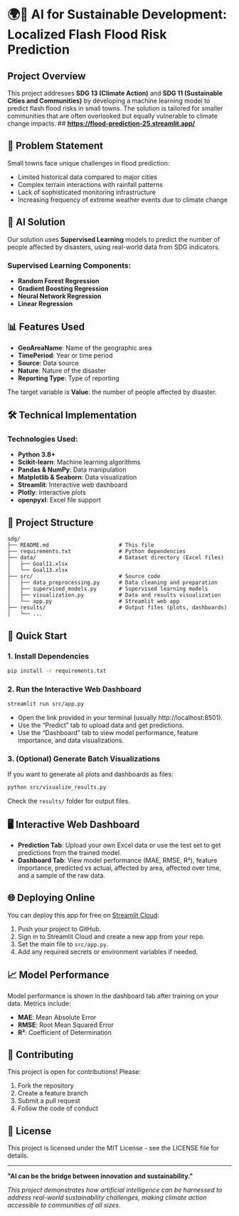 # 🌍🤖 AI for Sustainable Development: Localized Flash Flood Risk Prediction

## Project Overview

This project addresses **SDG 13 (Climate Action)** and **SDG 11 (Sustainable Cities and Communities)** by developing a machine learning model to predict flash flood risks in small towns. The solution is tailored for smaller communities that are often overlooked but equally vulnerable to climate change impacts.
                                   ##  **https://flood-prediction-25.streamlit.app/**

## 🎯 Problem Statement

Small towns face unique challenges in flood prediction:
- Limited historical data compared to major cities
- Complex terrain interactions with rainfall patterns
- Lack of sophisticated monitoring infrastructure
- Increasing frequency of extreme weather events due to climate change

## 🧠 AI Solution

Our solution uses **Supervised Learning** models to predict the number of people affected by disasters, using real-world data from SDG indicators.

### Supervised Learning Components:
- **Random Forest Regression**
- **Gradient Boosting Regression**
- **Neural Network Regression**
- **Linear Regression**

## 📊 Features Used

- **GeoAreaName**: Name of the geographic area
- **TimePeriod**: Year or time period
- **Source**: Data source
- **Nature**: Nature of the disaster
- **Reporting Type**: Type of reporting

The target variable is **Value**: the number of people affected by disaster.

## 🛠️ Technical Implementation

### Technologies Used:
- **Python 3.8+**
- **Scikit-learn**: Machine learning algorithms
- **Pandas & NumPy**: Data manipulation
- **Matplotlib & Seaborn**: Data visualization
- **Streamlit**: Interactive web dashboard
- **Plotly**: Interactive plots
- **openpyxl**: Excel file support

## 📁 Project Structure

```
sdg/
├── README.md                      # This file
├── requirements.txt               # Python dependencies
├── data/                          # Dataset directory (Excel files)
│   ├── Goal11.xlsx
│   └── Goal13.xlsx
├── src/                           # Source code
│   ├── data_preprocessing.py      # Data cleaning and preparation
│   ├── supervised_models.py       # Supervised learning models
│   ├── visualization.py           # Data and results visualization
│   └── app.py                     # Streamlit web app
├── results/                       # Output files (plots, dashboards)
│   └── ...
```

## 🚀 Quick Start

### 1. Install Dependencies
```sh
pip install -r requirements.txt
```

### 2. Run the Interactive Web Dashboard
```sh
streamlit run src/app.py
```
- Open the link provided in your terminal (usually http://localhost:8501).
- Use the “Predict” tab to upload data and get predictions.
- Use the “Dashboard” tab to view model performance, feature importance, and data visualizations.

### 3. (Optional) Generate Batch Visualizations
If you want to generate all plots and dashboards as files:
```sh
python src/visualize_results.py
```
Check the `results/` folder for output files.

## 🖥️ Interactive Web Dashboard

- **Prediction Tab**: Upload your own Excel data or use the test set to get predictions from the trained model.
- **Dashboard Tab**: View model performance (MAE, RMSE, R²), feature importance, predicted vs actual, affected by area, affected over time, and a sample of the raw data.

## 🌐 Deploying Online

You can deploy this app for free on [Streamlit Cloud](https://streamlit.io/cloud):
1. Push your project to GitHub.
2. Sign in to Streamlit Cloud and create a new app from your repo.
3. Set the main file to `src/app.py`.
4. Add any required secrets or environment variables if needed.

## 📈 Model Performance

Model performance is shown in the dashboard tab after training on your data. Metrics include:
- **MAE**: Mean Absolute Error
- **RMSE**: Root Mean Squared Error
- **R²**: Coefficient of Determination

## 🤝 Contributing

This project is open for contributions! Please:
1. Fork the repository
2. Create a feature branch
3. Submit a pull request
4. Follow the code of conduct

## 📄 License

This project is licensed under the MIT License - see the LICENSE file for details.

---

**"AI can be the bridge between innovation and sustainability."**

*This project demonstrates how artificial intelligence can be harnessed to address real-world sustainability challenges, making climate action accessible to communities of all sizes.* 
